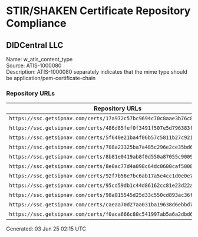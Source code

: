 # STIR/SHAKEN Certificate Repository Compliance

## DIDCentral LLC

Name: w_atis_content_type\
Source: ATIS-1000080\
Description: ATIS-1000080 separately indicates that the mime type should be application/pem-certificate-chain
### Repository URLs

| Repository URLs | Not After |  Problems | Link |
|-----------------|-----------|-----------|------|
| `https://ssc.getsipnav.com/certs/17a972c57bc9694c70c8aae3b76c819f8a98a2a0` | 03&#160;Aug&#160;24&#160;22:11&#160;UTC | true | [view](../../REPOS/556d437f3706d1a7ad4913bce8a690f34152840c/README.md) |
| `https://ssc.getsipnav.com/certs/486d85fef0f3491f507e5d796383f01b20c65777` | 04&#160;Jul&#160;24&#160;22:11&#160;UTC | true | [view](../../REPOS/c1902b2b813455014a5c65099d58a8a9ef6977fb/README.md) |
| `https://ssc.getsipnav.com/certs/5f640e21ba4f06b57c5811b27c921b329156a822` | 29&#160;Nov&#160;23&#160;00:09&#160;UTC | true | [view](../../REPOS/0e433e1953f74e52ef0809dfe2c3891053ea5ce2/README.md) |
| `https://ssc.getsipnav.com/certs/708a23325ba7a485c296e2ce35bd6314b9b818d5` | 29&#160;Feb&#160;24&#160;00:09&#160;UTC | true | [view](../../REPOS/c2da7c81745bdbbaa6a84be2b0386b8a3d014431/README.md) |
| `https://ssc.getsipnav.com/certs/8b81e0419ab8f0d550a87055c9009b3455de57ed` | 05&#160;Aug&#160;25&#160;03:57&#160;UTC | true | [view](../../REPOS/a09cc6bb191e97f7f50c17cffdea2ca8d35135c7/README.md) |
| `https://ssc.getsipnav.com/certs/8e0ac77d4a098c64dc0600caf5008c06952dd71c` | 29&#160;Dec&#160;23&#160;00:09&#160;UTC | true | [view](../../REPOS/1e00e7774ee28baf830f69439af4ac1282345a12/README.md) |
| `https://ssc.getsipnav.com/certs/92f7b56e7bc6ab17a5e4cc1d0e0e7f7eab169379` | 29&#160;Sep&#160;23&#160;00:09&#160;UTC | true | [view](../../REPOS/714ed23b0a6fe2fac53f8e2dba8d5ee532c35907/README.md) |
| `https://ssc.getsipnav.com/certs/95cd59db1c44d86162cc81e23d22a884db252689` | 29&#160;Oct&#160;23&#160;00:09&#160;UTC | true | [view](../../REPOS/78f5fd8ff34b705e81764d1d27c1a3d21e0a8dd3/README.md) |
| `https://ssc.getsipnav.com/certs/98a015545d25d33c550cd893ac36ffd0902337ad` | 03&#160;Jun&#160;24&#160;22:11&#160;UTC | true | [view](../../REPOS/6a3bd20aacf988f7a89c847c26f7d1616269c9fb/README.md) |
| `https://ssc.getsipnav.com/certs/caeaa70d27aa031ba19638d6ebbd7819bc1f7301` | 08&#160;Aug&#160;23&#160;04:56&#160;UTC | true | [view](../../REPOS/1f82e2a7e695488ef003b8631010516c4c4232bb/README.md) |
| `https://ssc.getsipnav.com/certs/f0aca666c80c541997ab5a6a2dbd6dcad3ab3c6d` | 29&#160;Jan&#160;24&#160;00:09&#160;UTC | true | [view](../../REPOS/9cbcd042162ab99145403510be232dc449020107/README.md) |


Generated: 03 Jun 25 02:15 UTC